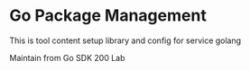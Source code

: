 # Go Package Management

This is tool content setup library and config for service golang

Maintain from Go SDK 200 Lab